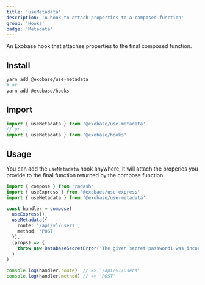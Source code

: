 ```yaml
---
title: 'useMetadata'
description: 'A hook to attach properties to a composed function'
group: 'Hooks'
badge: 'Metadata'
---
```


An Exobase hook that attaches properties to the final composed function.

## Install

```sh
yarn add @exobase/use-metadata
# or
yarn add @exobase/hooks
```

## Import

```ts
import { useMetadata } from '@exobase/use-metadata'
// or
import { useMetadata } from '@exobase/hooks'
```

## Usage

You can add the `useMetadata` hook anywhere, it will attach the properies you provide to the final function returned by the compose function.

```ts
import { compose } from 'radash'
import { useExpress } from '@exobaes/use-express'
import { useMetadata } from '@exobase/use-metadata'

const handler = compose(
  useExpress(),
  useMetadata({
    route: '/api/v1/users',
    method: 'POST'
  }),
  (props) => {
    throw new DatabaseSecretError('The given secret password1 was incorrect')
  }
)

console.log(handler.route)  // => '/api/v1/users'
console.log(handler.method) // => 'POST'
```
